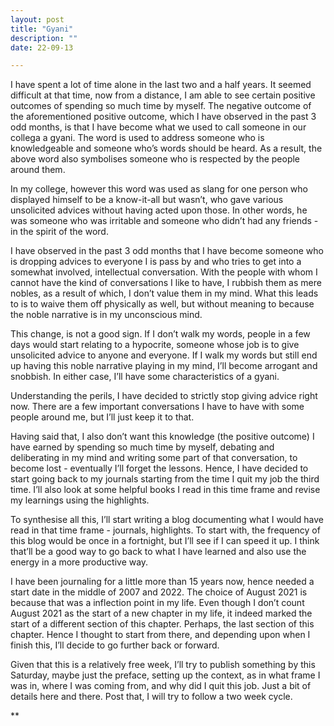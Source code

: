 ```yaml
---
layout: post
title: "Gyani"
description: ""
date: 22-09-13

---
```


I have spent a lot of time alone in the last two and a half years. It seemed difficult at that time, now from a distance, I am able to see certain positive outcomes of spending so much time by myself. The negative outcome of the aforementioned positive outcome, which I have observed in the past 3 odd months, is that I have become what we used to call someone in our collega a gyani. The word is used to address someone who is knowledgeable and someone who’s words should be heard. As a result, the above word also symbolises someone who is respected by the people around them.

In my college, however this word was used as slang for one person who displayed himself to be a know-it-all but wasn’t, who gave various unsolicited advices without having acted upon those. In other words, he was someone who was irritable and someone who didn’t had any friends - in the spirit of the word.

I have observed in the past 3 odd months that I have become someone who is dropping advices to everyone I is pass by and who tries to get into a somewhat involved, intellectual conversation. With the people with whom I cannot have the kind of conversations I like to have, I rubbish them as mere nobles, as a result of which, I don’t value them in my mind. What this leads to is to waive them off physically as well, but without meaning to because the noble narrative is in my unconscious mind. 

This change, is not a good sign. If I don’t walk my words, people in a few days would start relating to a hypocrite, someone whose job is to give unsolicited advice to anyone and everyone. If I walk my words but still end up having this noble narrative playing in my mind, I’ll become arrogant and snobbish. In either case, I’ll have some characteristics of a gyani.

Understanding the perils, I have decided to strictly stop giving advice right now. There are a few important conversations I have to have with some people around me, but I’ll just keep it to that.

  

Having said that, I also don’t want this knowledge (the positive outcome) I have earned by spending so much time by myself, debating and deliberating in my mind and writing some part of that conversation, to become lost - eventually I’ll forget the lessons. Hence, I have decided to start going back to my journals starting from the time I quit my job the third time. I’ll also look at some helpful books I read in this time frame and revise my learnings using the highlights.

To synthesise all this, I’ll start writing a blog documenting what I would have read in that time frame - journals, highlights. To start with, the frequency of this blog would be once in a fortnight, but I’ll see if I can speed it up. I think that’ll be a good way to go back to what I have learned and also use the energy in a more productive way. 

  

I have been journaling for a little more than 15 years now, hence needed a start date in the middle of 2007 and 2022. The choice of August 2021 is because that was a inflection point in my life. Even though I don’t count August 2021 as the start of a new chapter in my life, it indeed marked the start of a different section of this chapter. Perhaps, the last section of this chapter. Hence I thought to start from there, and depending upon when I finish this, I’ll decide to go further back or forward. 

  

Given that this is a relatively free week, I’ll try to publish something by this Saturday, maybe just the preface, setting up the context, as in what frame I was in, where I was coming from, and why did I quit this job. Just a bit of details here and there. Post that, I will try to follow a two week cycle.

  
  
  
  
  
  
  
  
  
  
  
  
**